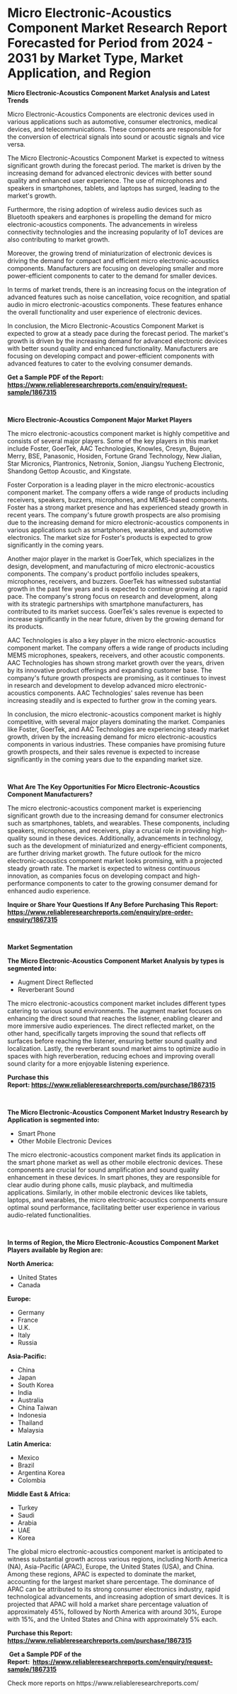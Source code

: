 <p><h1>Micro Electronic-Acoustics Component Market Research Report Forecasted for Period from 2024 -  2031 by Market Type, Market Application, and Region</h1></p><p><strong>Micro Electronic-Acoustics Component Market Analysis and Latest Trends</strong></p>
<p><p>Micro Electronic-Acoustics Components are electronic devices used in various applications such as automotive, consumer electronics, medical devices, and telecommunications. These components are responsible for the conversion of electrical signals into sound or acoustic signals and vice versa.</p><p>The Micro Electronic-Acoustics Component Market is expected to witness significant growth during the forecast period. The market is driven by the increasing demand for advanced electronic devices with better sound quality and enhanced user experience. The use of microphones and speakers in smartphones, tablets, and laptops has surged, leading to the market's growth.</p><p>Furthermore, the rising adoption of wireless audio devices such as Bluetooth speakers and earphones is propelling the demand for micro electronic-acoustics components. The advancements in wireless connectivity technologies and the increasing popularity of IoT devices are also contributing to market growth.</p><p>Moreover, the growing trend of miniaturization of electronic devices is driving the demand for compact and efficient micro electronic-acoustics components. Manufacturers are focusing on developing smaller and more power-efficient components to cater to the demand for smaller devices.</p><p>In terms of market trends, there is an increasing focus on the integration of advanced features such as noise cancellation, voice recognition, and spatial audio in micro electronic-acoustics components. These features enhance the overall functionality and user experience of electronic devices.</p><p>In conclusion, the Micro Electronic-Acoustics Component Market is expected to grow at a steady pace during the forecast period. The market's growth is driven by the increasing demand for advanced electronic devices with better sound quality and enhanced functionality. Manufacturers are focusing on developing compact and power-efficient components with advanced features to cater to the evolving consumer demands.</p></p>
<p><strong>Get a Sample PDF of the Report:&nbsp; <a href="https://www.reliableresearchreports.com/enquiry/request-sample/1867315">https://www.reliableresearchreports.com/enquiry/request-sample/1867315</a></strong></p>
<p>&nbsp;</p>
<p><strong>Micro Electronic-Acoustics Component Major Market Players</strong></p>
<p><p>The micro electronic-acoustics component market is highly competitive and consists of several major players. Some of the key players in this market include Foster, GoerTek, AAC Technologies, Knowles, Cresyn, Bujeon, Merry, BSE, Panasonic, Hosiden, Fortune Grand Technology, New Jialian, Star Micronics, Plantronics, Netronix, Sonion, Jiangsu Yucheng Electronic, Shandong Gettop Acoustic, and Kingstate.</p><p>Foster Corporation is a leading player in the micro electronic-acoustics component market. The company offers a wide range of products including receivers, speakers, buzzers, microphones, and MEMS-based components. Foster has a strong market presence and has experienced steady growth in recent years. The company's future growth prospects are also promising due to the increasing demand for micro electronic-acoustics components in various applications such as smartphones, wearables, and automotive electronics. The market size for Foster's products is expected to grow significantly in the coming years.</p><p>Another major player in the market is GoerTek, which specializes in the design, development, and manufacturing of micro electronic-acoustics components. The company's product portfolio includes speakers, microphones, receivers, and buzzers. GoerTek has witnessed substantial growth in the past few years and is expected to continue growing at a rapid pace. The company's strong focus on research and development, along with its strategic partnerships with smartphone manufacturers, has contributed to its market success. GoerTek's sales revenue is expected to increase significantly in the near future, driven by the growing demand for its products.</p><p>AAC Technologies is also a key player in the micro electronic-acoustics component market. The company offers a wide range of products including MEMS microphones, speakers, receivers, and other acoustic components. AAC Technologies has shown strong market growth over the years, driven by its innovative product offerings and expanding customer base. The company's future growth prospects are promising, as it continues to invest in research and development to develop advanced micro electronic-acoustics components. AAC Technologies' sales revenue has been increasing steadily and is expected to further grow in the coming years.</p><p>In conclusion, the micro electronic-acoustics component market is highly competitive, with several major players dominating the market. Companies like Foster, GoerTek, and AAC Technologies are experiencing steady market growth, driven by the increasing demand for micro electronic-acoustics components in various industries. These companies have promising future growth prospects, and their sales revenue is expected to increase significantly in the coming years due to the expanding market size.</p></p>
<p>&nbsp;</p>
<p><strong>What Are The Key Opportunities For Micro Electronic-Acoustics Component Manufacturers?</strong></p>
<p><p>The micro electronic-acoustics component market is experiencing significant growth due to the increasing demand for consumer electronics such as smartphones, tablets, and wearables. These components, including speakers, microphones, and receivers, play a crucial role in providing high-quality sound in these devices. Additionally, advancements in technology, such as the development of miniaturized and energy-efficient components, are further driving market growth. The future outlook for the micro electronic-acoustics component market looks promising, with a projected steady growth rate. The market is expected to witness continuous innovation, as companies focus on developing compact and high-performance components to cater to the growing consumer demand for enhanced audio experience.</p></p>
<p><strong>Inquire or Share Your Questions If Any Before Purchasing This Report: <a href="https://www.reliableresearchreports.com/enquiry/pre-order-enquiry/1867315">https://www.reliableresearchreports.com/enquiry/pre-order-enquiry/1867315</a></strong></p>
<p>&nbsp;</p>
<p><strong>Market Segmentation</strong></p>
<p><strong>The Micro Electronic-Acoustics Component Market Analysis by types is segmented into:</strong></p>
<p><ul><li>Augment Direct Reflected</li><li>Reverberant Sound</li></ul></p>
<p><p>The micro electronic-acoustics component market includes different types catering to various sound environments. The augment market focuses on enhancing the direct sound that reaches the listener, enabling clearer and more immersive audio experiences. The direct reflected market, on the other hand, specifically targets improving the sound that reflects off surfaces before reaching the listener, ensuring better sound quality and localization. Lastly, the reverberant sound market aims to optimize audio in spaces with high reverberation, reducing echoes and improving overall sound clarity for a more enjoyable listening experience.</p></p>
<p><strong>Purchase this Report:&nbsp;<a href="https://www.reliableresearchreports.com/purchase/1867315">https://www.reliableresearchreports.com/purchase/1867315</a></strong></p>
<p>&nbsp;</p>
<p><strong>The Micro Electronic-Acoustics Component Market Industry Research by Application is segmented into:</strong></p>
<p><ul><li>Smart Phone</li><li>Other Mobile Electronic Devices</li></ul></p>
<p><p>The micro electronic-acoustics component market finds its application in the smart phone market as well as other mobile electronic devices. These components are crucial for sound amplification and sound quality enhancement in these devices. In smart phones, they are responsible for clear audio during phone calls, music playback, and multimedia applications. Similarly, in other mobile electronic devices like tablets, laptops, and wearables, the micro electronic-acoustics components ensure optimal sound performance, facilitating better user experience in various audio-related functionalities.</p></p>
<p>&nbsp;</p>
<p><strong>In terms of Region, the Micro Electronic-Acoustics Component Market Players available by Region are:</strong></p>
<p>
    <p> <strong> North America: </strong>
        <ul>
            <li>United States</li>
            <li>Canada</li>
        </ul>
        </p> 
    <p> <strong> Europe: </strong>
        <ul>
            <li>Germany</li>
            <li>France</li>
            <li>U.K.</li>
            <li>Italy</li>
            <li>Russia</li>
        </ul>
        </p> 
    <p> <strong> Asia-Pacific: </strong>
        <ul>
            <li>China</li>
            <li>Japan</li>
            <li>South Korea</li>
            <li>India</li>
            <li>Australia</li>
            <li>China Taiwan</li>
            <li>Indonesia</li>
            <li>Thailand</li>
            <li>Malaysia</li>
        </ul>
        </p> 
    <p> <strong> Latin America: </strong>
        <ul>
            <li>Mexico</li>
            <li>Brazil</li>
            <li>Argentina Korea</li>
            <li>Colombia</li>
        </ul>
        </p> 
    <p> <strong> Middle East & Africa: </strong>
        <ul>
            <li>Turkey</li>
            <li>Saudi</li>
            <li>Arabia</li>
            <li>UAE</li>
            <li>Korea</li>
        </ul>
    </p>
    </p>
<p><p>The global micro electronic-acoustics component market is anticipated to witness substantial growth across various regions, including North America (NA), Asia-Pacific (APAC), Europe, the United States (USA), and China. Among these regions, APAC is expected to dominate the market, accounting for the largest market share percentage. The dominance of APAC can be attributed to its strong consumer electronics industry, rapid technological advancements, and increasing adoption of smart devices. It is projected that APAC will hold a market share percentage valuation of approximately 45%, followed by North America with around 30%, Europe with 15%, and the United States and China with approximately 5% each.</p></p>
<p><strong>Purchase this Report: <a href="https://www.reliableresearchreports.com/purchase/1867315">https://www.reliableresearchreports.com/purchase/1867315</a></strong></p>
<p>&nbsp;<strong>Get a Sample PDF of the Report:&nbsp;&nbsp;<a href="https://www.reliableresearchreports.com/enquiry/request-sample/1867315">https://www.reliableresearchreports.com/enquiry/request-sample/1867315</a></strong></p>
<p><strong></strong></p>
<p>Check more reports on https://www.reliableresearchreports.com/</p>